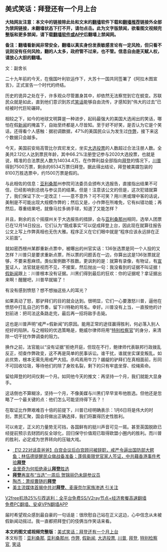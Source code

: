  <h2>美式笑话：拜登还有一个月上台</h2> <p class="notice"><b>大陆网友注意：本文中的链接除此处和文末的<a href="https://github.com/bannedbook/fanqiang" >翻墙</a>软件下载和<a href="https://github.com/killgcd/justmysocks/blob/master/README.md">翻墙推荐</a>链接外全部为禁网链接，未翻墙状态下打不开，请勿点击。此为文字版禁闻，欲看图文视频完整版和更多禁闻，请下载<a href="https://github.com/bannedbook/fanqiang">翻墙软件或APP</a>后翻墙上禁闻网。</p><p>备注：翻墙看新闻非常安全，翻墙以真实身份发表敏感言论有一定风险，但只看不说则没有任何风险，翻的人太多，政府管不过来，也不管。信息自由是天赋人权，请放心大胆的翻墙。</b></p>  <div class="entry"> <p></p> <p>文：副舍长</p> <p>二十九年前的今天，在俄国叶利钦运作下，大苏十一国共同签署了《阿拉木图宣言》，正式宣告一个时代的终结。</p> <p>历史的诡异之处在于，许多观众尽管置身其中，却依然无法察觉到它在蜕变。苏联民众就是如此，直到他们意识到苏式<a href="https://www.bannedbook.org/bnews/tag/%E7%AC%91%E8%AF%9D/" class="st_tag internal_tag" rel="tag" title="标签 笑话 下的日志">笑话</a>能够自由流传，才感知到“伟大的过去”已经被时代巨轮碾碎。</p>  <p>相较之下，如今的地球文明算是一种进步，起码最强大的美国大选闹出的笑话，哪怕在假<span class='wp_keywordlink_affiliate'><a href="https://www.bannedbook.org/" title="新闻">新闻</a></span>的掩盖下，自始至终都是人尽皆知。至于好不好笑，是否认为它是个笑话，还得看个人感触：据初调数据，47%的美国民众认为发生过<a href="https://www.bannedbook.org/bnews/tag/%e4%bd%9c%e5%bc%8a/" class="st_tag internal_tag" rel="tag" title="标签 作弊 下的日志">作弊</a>，接下来这个数据只会越多。</p> <p>今天，美国前安局高管比尔宾尼发文，坐实<a href="https://www.bannedbook.org/bnews/tag/%E5%A4%A7%E9%80%89%E6%8A%95%E7%A5%A8/" class="st_tag internal_tag" rel="tag" title="标签 大选投票 下的日志">大选投票</a>的人数超过合法注册人数。全美共2.12亿人达到票民年龄，其中66.2%注册登记参与2020大选投票，也就是说，精准的合法票民人数为14034.4万。在作弊利益全部指向<a href="https://www.bannedbook.org/bnews/tag/%e6%8b%9c%e7%99%bb/" class="st_tag internal_tag" rel="tag" title="标签 拜登 下的日志">拜登</a>的情况下，<a href="https://www.bannedbook.org/bnews/tag/%e5%b7%9d%e6%99%ae/" class="st_tag internal_tag" rel="tag" title="标签 川普 下的日志">川普</a>得到7500万票，剩余的6534万票归拜登。据此得出结论，拜登被美媒包装的8100万胜选票中，约1500万票是假的。</p> <p>与此相佐的信息：<a href="https://www.bannedbook.org/bnews/tag/%e4%ba%9a%e5%88%a9%e6%a1%91%e9%82%a3/" class="st_tag internal_tag" rel="tag" title="标签 亚利桑那 下的日志">亚利桑那</a>州参院司法委员会颁布大选报告，直接指出结果不可信，已经影响到总统与参议员的结果。但是！注意该公文的但是，这次犯错就算了，我们保证下次一定改正！——意不意外？可不可笑？用川黑或理中客的话说，美制是不可能出现大规模作弊的；然后又是，小作弊在所难免，它有纠错功能；再然后，尊重结果吧，就像马拉多纳手球，知道了又能怎样？</p> <p>并且，剩余的五个摇摆州关于大选报告的措辞，会与<a href="https://www.bannedbook.org/bnews/tag/%E4%BA%9A%E5%88%A9%E6%A1%91%E9%82%A3%E5%B7%9E/" class="st_tag internal_tag" rel="tag" title="标签 亚利桑那州 下的日志">亚利桑那州</a>相同，选举人团票已在12月14日投出，它们认为“既成事实”可以促成拜登上台，因此现在就算往报告公文上写上作弊真相也无伤大雅。程序正义在它们眼中就是“程序应该永远排在正义前面”。</p>  <p>就如密西根州某郡重新点票中，被曝出的州官实话：136张选票是同一个人投的又怎样？川普只是要求重新点票，所以票的问题丢在一边，你算出这是136张票就足够，不要来惹麻烦。类似案例数不胜数。更讽刺的是：就算有录像，有物证，有<span class='wp_keywordlink'><a href="https://www.bannedbook.org/forum5/topic17.html" title="宣誓与预言" target="_blank">宣誓</a></span>证人，法官就是视而不见，不接案，然后抛出一句：我没看到的证据不叫证据！<a href="https://www.bannedbook.org/bnews/tag/%E5%81%87%E6%96%B0%E9%97%BB/" class="st_tag internal_tag" rel="tag" title="标签 假新闻 下的日志">假新闻</a>跟上：川普根本没有证据。川黑们得到最后的狂欢：你的证据呢？拿证据出来啊！醒醒吧，川普早就输了！</p> <p>有没有感到愤怒？想不想抽这些人的耳光？</p> <p>如果真动了怒，那驴拜们的目的就会达到。很明显，它们一心要激怒川普，逼他在愤怒中打乱自己的节奏，留下川特勒的骂名。幸好。川普没有上当，一直按他的计划前进：把司法这条路走完，最后再一招将敌手击毙。</p> <p>这也是川普声明“戒严=假新闻”的原因。能用正常的途径赢得胜利，何必落入别人挖好的陷阱。与之相较的优选策略是，鲍威尔律师将用“<a href="https://www.bannedbook.org/bnews/tag/%E7%89%B9%E5%88%AB%E6%A3%80%E5%AF%9F%E5%AE%98/" class="st_tag internal_tag" rel="tag" title="标签 特别检察官 下的日志">特别检察官</a>”的身分，来清除一切干扰作弊调查的阻力。</p>  <p>换作之前，法官能以“没有证据”拒绝开庭，但现在不行，鲍律师代表联邦行政拨乱反正，彻查作弊政变，这不再是简单的民事诉讼。谁干扰，谁就坐实谋变叛乱。如此优势，根本无需先用戒严大招。杀鸡焉用牛刀？龌龊的驴拜们在真相面前，形同不可回收垃圾，等待他们的除了身败名裂，剩下的只有牢底坐穿、绞绳索命。</p> <p>留给拜登的时间仅剩一个月。如同他今天的推文：再坚持一个月，我们就能大显身手。</p> <p>这话倒也不算糊涂，坚持一个月，不像美媒与川黑们早早宣布他胜选。但他还是忽略了一个最关键的点：他们怎么可能坚持得下去？！</p> <p>在取证比作弊艰难百十倍的前提下，川普已经明确表示：1月6日将是伟大的时刻，票民汇聚，国会将做出正确选择，我们将赢得历史性胜利。</p>  <p>可以肯定，正义的力量势无可挡，各国鲜有的挺川声音可见一斑。甚至英国脱欧已经提前预示去财团的反全球化，回归保守价值观已取得欧盟小圈内的胜利。而川普的胜利，必定成为世界转向的压轴大戏。</p> <ul class='op-related-articles' title='相关阅读'> <li><a href='https://www.bannedbook.org/bnews/bannedvideo/20201222/1452667.html' target='_blank'>【12.22对话袁爸爸】白宫会议后白宫顾问被辞职，戒严令逼出国防部大鳄鱼；林伍德提醒民众做战备准备；蓬佩奥限党官家人签证，中共藉香港事件考验<b>拜登</b></a></li> <li><a href='https://www.bannedbook.org/bnews/comments/20201222/1452658.html' target='_blank'>金里奇为何拒绝承认<b>拜登</b>胜选</a></li> <li><a href='https://www.bannedbook.org/bnews/comments/20201222/1452621.html' target='_blank'><b>拜登</b>再宣布“当选”一周后 贺锦丽仍未辞参议员</a></li> <li><a href='https://www.bannedbook.org/bnews/baitai/20201222/1452586.html' target='_blank'>陶杰：萧规曹随的<b>拜登</b></a></li> <li><a href='https://www.bannedbook.org/bnews/comments/20201222/1452566.html' target='_blank'>美主流媒体首揭中共对<b>拜登</b>、麦康奈尔家族渗透 引关注</a></li> </ul> <p class="texttj"> <a href="https://github.com/bannedbook/fanqiang/wiki/V2ray%E6%9C%BA%E5%9C%BA" target="_blank">V2free机场25%引荐返利：全平台免费SS/V2ray节点+经济套餐高速翻墙</a><br/> <a href="https://github.com/bannedbook/fanqiang/wiki/%E7%A6%81%E9%97%BB%E7%BD%91%E5%AE%89%E5%8D%93%E7%BF%BB%E5%A2%99%E6%96%B0%E9%97%BBAPP" target="_blank">免费PC翻墙、安卓VPN翻墙APP</a></p><p>届时希望观众感到最自豪的一句话是：很欣慰自己站在正义这边，心中信念从未被假新闻动摇过。我一直都把拜登们的伎俩当作笑话来看。</p><a name='sharetosocial'></a>       <div><b>本文的图文或视频完整版</b>：<a href='https://www.bannedbook.org/bnews/ssgc/20201222/1452516.html'>美式笑话：拜登还有一个月上台</a></div>  </div><!--END ENTRY--> <div class="postfooter"> <div>本文标签：<a href="https://www.bannedbook.org/bnews/tag/%e4%ba%9a%e5%88%a9%e6%a1%91%e9%82%a3/" rel="tag">亚利桑那</a>, <a href="https://www.bannedbook.org/bnews/tag/%E4%BA%9A%E5%88%A9%E6%A1%91%E9%82%A3%E5%B7%9E/" rel="tag">亚利桑那州</a>, <a href="https://www.bannedbook.org/bnews/tag/%e4%bd%9c%e5%bc%8a/" rel="tag">作弊</a>, <a href="https://www.bannedbook.org/bnews/tag/%E5%81%87%E6%96%B0%E9%97%BB/" rel="tag">假新闻</a>, <a href="https://www.bannedbook.org/bnews/tag/%E5%A4%A7%E9%80%89%E6%8A%95%E7%A5%A8/" rel="tag">大选投票</a>, <a href="https://www.bannedbook.org/bnews/tag/%e5%b7%9d%e6%99%ae/" rel="tag">川普</a>, <a href="https://www.bannedbook.org/bnews/tag/%e6%8b%9c%e7%99%bb/" rel="tag">拜登</a>, <a href="https://www.bannedbook.org/bnews/tag/%E7%89%B9%E5%88%AB%E6%A3%80%E5%AF%9F%E5%AE%98/" rel="tag">特别检察官</a>, <a href="https://www.bannedbook.org/bnews/tag/%E7%AC%91%E8%AF%9D/" rel="tag">笑话</a></div>  </div><!--END POSTFOOTER--> 